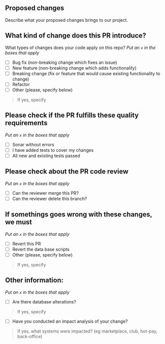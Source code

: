 ## Proposed changes
Describe what your proposed changes brings to our project.

## What kind of change does this PR introduce?
What types of changes does your code apply on this repo?
_Put an `x` in the boxes that apply_

- [ ] Bug fix (non-breaking change which fixes an issue)
- [ ] New feature (non-breaking change which adds functionality)
- [ ] Breaking change (fix or feature that would cause existing functionality to change)
- [ ] Refactor
- [ ] Other (please, specify below)
> If yes, specify


## Please check if the PR fulfills these quality requirements
_Put an `x` in the boxes that apply_

- [ ] Sonar without errors
- [ ] I have added tests to cover my changes
- [ ] All new and existing tests passed

## Please check about the PR code review
_Put an `x` in the boxes that apply_

- [ ] Can the reviewer merge this PR?
- [ ] Can the reviewer delete this branch?

## If somethings goes wrong with these changes, we must
_Put an `x` in the boxes that apply_

- [ ] Revert this PR
- [ ] Revert the data base scripts
- [ ] Other (please, specify below)
> If yes, specify

## Other information:
_Put an `x` in the boxes that apply_

- [ ] Are there database alterations? 
> If yes, specify


- [ ] Have you conducted an impact analysis of your change?
> If yes, what systems were impacted? (eg marketplace, club, hot-pay, back-office)
